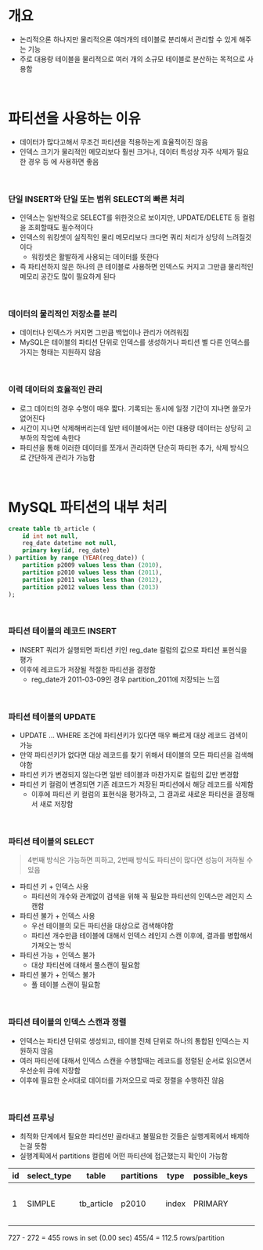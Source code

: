 # 개요

- 논리적으론 하나지만 물리적으론 여러개의 테이블로 분리해서 관리할 수 있게 해주는 기능
- 주로 대용량 테이블을 물리적으로 여러 개의 소규모 테이블로 분산하는 목적으로 사용함

<br>

# 파티션을 사용하는 이유

- 데이터가 많다고해서 무조건 파티션을 적용하는게 효율적이진 않음
- 인덱스 크기가 물리적인 메모리보다 훨씬 크거나, 데이터 특성상 자주 삭제가 필요한 경우 등 에 사용하면 좋음

<br>

### 단일 INSERT와 단일 또는 범위 SELECT의 빠른 처리

- 인덱스는 일반적으로 SELECT를 위한것으로 보이지만, UPDATE/DELETE 등 컬럼을 조회할때도 필수적이다
- 인덱스의 워킹셋이 실직적인 물리 메모리보다 크다면 쿼리 처리가 상당히 느려질것이다
  - 워킹셋은 활발하게 사용되는 데이터를 뜻한다
- 즉 파티션하지 않은 하나의 큰 테이블로 사용하면 인덱스도 커지고 그만큼 물리적인 메모리 공간도 많이 필요하게 된다

<br>

### 데이터의 물리적인 저장소를 분리

- 데이터나 인덱스가 커지면 그만큼 백업이나 관리가 어려워짐
- MySQL은 테이블의 파티션 단위로 인덱스를 생성하거나 파티션 별 다른 인덱스를 가지는 형태는 지원하지 않음

<br>

### 이력 데이터의 효율적인 관리

- 로그 데이터의 경우 수명이 매우 짧다. 기록되는 동시에 일정 기간이 지나면 쓸모가 없어진다
- 시간이 지나면 삭제해버리는데 일반 테이블에서는 이런 대용량 데이터는 상당히 고부하의 작업에 속한다
- 파티션을 통해 이러한 데이터를 쪼개서 관리하면 단순히 파티현 추가, 삭제 방식으로 간단하게 관리가 가능함

<br>

# MySQL 파티션의 내부 처리

```sql
create table tb_article (
	id int not null,
	reg_date datetime not null,
	primary key(id, reg_date)
) partition by range (YEAR(reg_date)) (
	partition p2009 values less than (2010),
	partition p2010 values less than (2011),
	partition p2011 values less than (2012),
	partition p2012 values less than (2013)
);
```

<br>

### 파티션 테이블의 레코드 INSERT

- INSERT 쿼리가 실행되면 파티션 키인 reg_date 컬럼의 값으로 파티션 표현식을 평가
- 이후에 레코드가 저장될 적절한 파티션을 결정함
  - reg_date가 2011-03-09인 경우 partition_2011에 저장되는 느낌

<br>

### 파티션 테이블의 UPDATE

- UPDATE ... WHERE 조건에 파티션키가 있다면 매우 빠르게 대상 레코드 검색이 가능
- 만약 파티션키가 없다면 대상 레코드를 찾기 위해서 테이블의 모든 파티션을 검색해야함
- 파티션 키가 변경되지 않는다면 일반 테이블과 마찬가지로 컬럼의 값만 변경함
- 파티션 키 컬럼이 변경되면 기존 레코드가 저장된 파티션에서 해당 레코드를 삭제함
  - 이후에 파티션 키 컬럼의 표현식을 평가하고, 그 결과로 새로운 파티션을 결정해서 새로 저장함

<br>

### 파티션 테이블의 SELECT

> 4번째 방식은 가능하면 피하고, 2번째 방식도 파티션이 많다면 성능이 저하될 수 있음

- 파티션 키 + 인덱스 사용
  - 파티션의 개수와 관계없이 검색을 위해 꼭 필요한 파티션의 인덱스만 레인지 스캔함
- 파티션 불가 + 인덱스 사용
  - 우선 테이블의 모든 파티션을 대상으로 검색해야함
  - 파티션 개수만큼 테이블에 대해서 인덱스 레인지 스캔 이후에, 결과를 병합해서 가져오는 방식
- 파티션 가능 + 인덱스 불가
  - 대상 파티션에 대해서 풀스캔이 필요함
- 파티션 불가 + 인덱스 불가
  - 풀 테이블 스캔이 필요함

<br>

### 파티션 테이블의 인덱스 스캔과 정렬

- 인덱스는 파티션 단위로 생성되고, 테이블 전체 단위로 하나의 통합된 인덱스는 지원하지 않음
- 여러 파티션에 대해서 인덱스 스캔을 수행할때는 레코드를 정렬된 순서로 읽으면서 우선순위 큐에 저장함
- 이후에 필요한 순서대로 데이터를 가져오므로 따로 정렬을 수행하진 않음

<br>

### 파티션 프루닝

- 최적화 단계에서 필요한 파티션만 골라내고 불필요한 것들은 실행계획에서 배제하는걸 뜻함
- 실행계획에서 partitions 컬럼에 어떤 파티션에 접근했는지 확인이 가능함

| id  | select_type | table      | partitions | type  | possible_keys | key     | key_len | ref | rows | filtered | Extra                    |
| --- | ----------- | ---------- | ---------- | ----- | ------------- | ------- | ------- | --- | ---- | -------- | ------------------------ |
| 1   | SIMPLE      | tb_article | p2010      | index | PRIMARY       | PRIMARY | 9       |     | 1    | 100.0    | Using where; Using index |

727 - 272 = 455 rows in set (0.00 sec)
455/4 = 112.5 rows/partition
